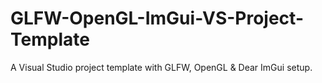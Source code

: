 # GLFW-OpenGL-ImGui-VS-Project-Template
A Visual Studio project template with GLFW, OpenGL &amp; Dear ImGui setup.
